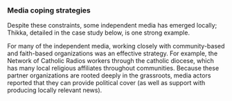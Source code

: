 ### Media coping strategies

Despite these constraints, some independent media has emerged locally; Thikka, detailed in the case study below, is one strong example.

For many of the independent media, working closely with community-based and faith-based organizations was an effective strategy. For example, the Network of Catholic Radios workers through the catholic diocese, which has many local religious affiliates throughout communities. Because these partner organizations are rooted deeply in the grassroots, media actors reported that they can provide political cover (as well as support with producing locally relevant news).
